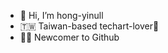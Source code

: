- 👋 Hi, I’m hong-yinull
- 🇹🇼 Taiwan-based techart-lover💞️
- 😵‍💫 Newcomer to Github


<!---
hongyinull/hongyinull is a ✨ special ✨ repository because its `README.md` (this file) appears on your GitHub profile.
You can click the Preview link to take a look at your changes.
--->
